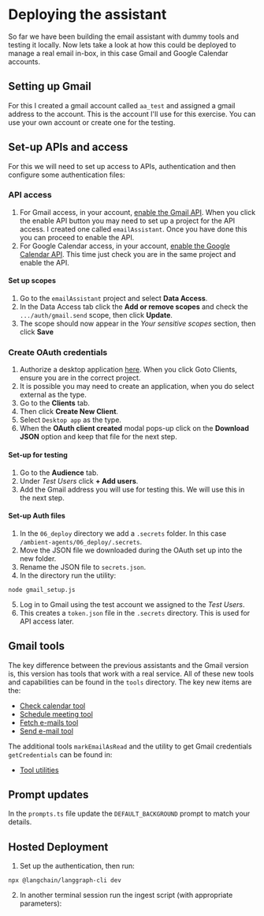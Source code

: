 # Deploying the assistant
So far we have been building the email assistant with dummy tools and testing it locally. Now lets take a look at how this could be deployed to manage a real email in-box, in this case Gmail and Google Calendar accounts.

## Setting up Gmail
For this I created a gmail account called `aa_test` and assigned a gmail address to the account. This is the account I'll use for this exercise. You can use your own account or create one for the testing.

## Set-up APIs and access
For this we will need to set up access to APIs, authentication and then configure some authentication files:
### API access
1. For Gmail access, in your account, [enable the Gmail API](https://developers.google.com/workspace/gmail/api/quickstart/nodejs#enable_the_api). When you click the enable API button you may need to set up a project for the API access. I created one called `emailAssistant`. Once you have done this you can proceed to enable the API.
2. For Google Calendar access, in your account, [enable the Google Calendar API](https://developers.google.com/workspace/calendar/api/quickstart/nodejs). This time just check you are in the same project and enable the API.
#### Set up scopes
1. Go to the `emailAssistant` project and select **Data Access**.
2. In the Data Access tab click the **Add or remove scopes** and check the `.../auth/gmail.send` scope, then click **Update**.
3. The scope should now appear in the *Your sensitive scopes* section, then click **Save**
### Create OAuth credentials
1. Authorize a desktop application [here](https://developers.google.com/workspace/gmail/api/quickstart/nodejs#authorize_credentials_for_a_desktop_application). When you click Goto Clients, ensure you are in the correct project.
2. It is possible you may need to create an application, when you do select external as the type.
3. Go to the **Clients** tab.
4. Then click **Create New Client**.
5. Select `Desktop app` as the type.
6. When the **OAuth client created** modal pops-up click on the **Download JSON** option and keep that file for the next step.
#### Set-up for testing
1. Go to the **Audience** tab.
2. Under *Test Users* click **+ Add users**.
3. Add the Gmail address you will use for testing this. We will use this in the next step.
#### Set-up Auth files
1. In the `06_deploy` directory we add a `.secrets` folder. In this case `/ambient-agents/06_deploy/.secrets`.
2. Move the JSON file we downloaded during the OAuth set up into the new folder.
3. Rename the JSON file to `secrets.json`.
4. In the directory run the utility:
```
node gmail_setup.js
```
5. Log in to Gmail using the test account we assigned to the *Test Users*.
6. This creates a `token.json` file in the `.secrets` directory. This is used for API access later.

## Gmail tools
The key difference between the previous assistants and the Gmail version is, this version has tools that work with a real service. All of these new tools and capabilities can be found in the `tools` directory. The key new items are the:
* [Check calendar tool](./tools/check_calendar_tool.ts)
* [Schedule meeting tool](./tools/schedule_meeting_tool.ts)
* [Fetch e-mails tool](./tools/fetch_email_tool.ts)
* [Send e-mail tool](./tools/send_email_tool.ts)

The additional tools `markEmailAsRead` and the utility to get Gmail credentials `getCredentials` can be found in:
* [Tool utilities](./tools/tool_utils.ts)

## Prompt updates
In the `prompts.ts` file update the `DEFAULT_BACKGROUND` prompt to match your details.

## Hosted Deployment
1. Set up the authentication, then run:
```
npx @langchain/langgraph-cli dev
```
2. In another terminal session run the ingest script (with appropriate parameters):
```

